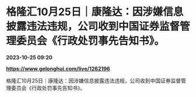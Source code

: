 # 格隆汇10月25日｜康隆达：因涉嫌信息披露违法违规，公司收到中国证券监督管理委员会《行政处罚事先告知书》。

**2023-10-25 09:20**

**https://www.gelonghui.com/live/1262196**

格隆汇10月25日｜康隆达：因涉嫌信息披露违法违规，公司收到中国证券监督管理委员会《行政处罚事先告知书》。